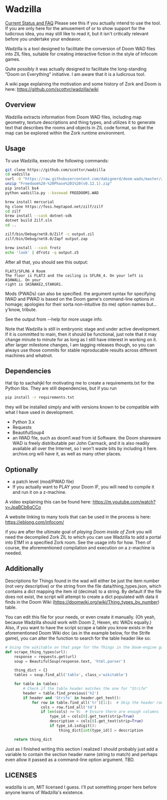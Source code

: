 # Wadzilla
[Current Status and FAQ](https://github.com/scottvr/wadzilla/wiki/Current-status-and-FAQ) Please see this if you actually intend to use the tool. If you are only here for the amusement of or to show support for the ludicrous idea, you may still like to read it, but it isn't critically relevant before you undertake your endeavor.

Wadzilla is a tool designed to facilitate the conversion of Doom WAD files into ZIL files, suitable for creating interactive fiction in the style of Infocom games. 

Quite possibly it was actually designed to facilitate the long-standing "Doom on Everything" initiative.  I am aware that it is a ludicrous tool. 

A wiki page explaining the motivation and some history of Zork and Doom is here: https://github.com/scottvr/wadzilla/wiki

## Overview

Wadzilla extracts information from Doom WAD files, including map geometry, texture descriptions and thing types, and utilizes it to generate text that describes the rooms and objects in ZIL code format, so that the map can be explored within the Zork runtime environment.

## Usage

To use Wadzilla, execute the following commands:

```bash
git clone https://github.com/scottvr/wadzilla
cd wadzilla
curl -O "https://raw.githubusercontent.com/dabignerd/doom-wads/master/zips/Freedoom%20-%20Phase%201%20(v0.12.1).zip"
unzip "Freedoom%20-%20Phase%201%20(v0.12.1).zip"
pip install bs4
python wadzilla.py --basewad FREEDOOM1.WAD

brew install mercurial
hg clone https://foss.heptapod.net/zilf/zilf
cd zilf
brew install --cask dotnet-sdk
dotnet build Zilf.sln
cd ..

zilf/bin/Debug/net8.0/Zilf -c output.zil
zilf/bin/Debug/net8.0/Zapf output.zap

brew install --cask frotz
echo 'look' | dfrotz -q output.z5
```

After all that, you should see this output:

```
FLAT3/SFLR6_4 Room
The floor is FLAT3 and the ceiling is SFLR6_4. On your left is ASHWALL. On your
right is SKSNAKE2,STARGR1.
```

Mods (PWADs) can also be specified. the argument syntax for specifying IWAD and PWAD is based on the Doom game's command-line options in homage; apologies for their sorta non-intuitive (to me) option names but... y'know, tribute. 

See the output from --help for more usage info. 

Note that Wadzilla is still in embryonic stage and under active development. If  it is committed to main, then it should be functional, just note that it may change minute to minute for as long as I still have interest in working on it.  after larger milestone changes, I am tagging releases though, so you can always use those commits for stable reproducable results across different machines and whatnot.  

## Dependencies

Hat tip to sachahjkl for motivating me to create a requirements.txt for the Python libs. They are still dependencies, but if you run 
``` bash
pip install -r requirements.txt
```
they will be installed simply and with versions known to be compatible with what I have used in development.

- Python 3.x
- Requests
- BeautifulSoup4
- an IWAD file, such as doom1.wad from id Software. the Doom shareware WAD is freely distributable per John Carmack, and it is also readily available all over the Internet, so I won't waste bits by including it here. archive.org will have it, as well as many other places. 

## Optionally
- a patch level (mod/PWAD file)
- If you actually want to PLAY your Doom IF, you will need to compile it and run it on a z-machine.

A video explaining this can be found here: https://m.youtube.com/watch?v=JpaBCb6qCCo

A website linking to many tools that can be used in the process is here: https://eblong.com/infocom/

if you are after the ultimate goal of *playing Doom inside of Zork* you will need the decompiled Zork ZIL to which you can use Wadzilla to add a portal into E1M1 in a specified Zork room. See the usage info for how. Then of course, the aforementioned compilation and execution on a z-machine is needed.

## Additionally
Descriptions for Things found in the wad will either be just the item number (not very descriptive) or the string from the file data/thing_types.json, which contains a dict mapping the item id (decimal) to a string. By default if the file does not exist, the script will attempt to create a dict populated with data it finds in the Doom Wiki (https://doomwiki.org/wiki/Thing_types_by_number) table.

You can edit this file for your needs, or even create it manually. (Oh yeah, because Wadzilla should work with Doom 2, Hexen, etc WADs equally.)  Also, if you want to have the script scrape a table you know exists in the aforementioned Doom Wiki doc (as in the example below, for the Strife game), you can alter the function to search for the table header like so:

``` python
# Using the wikitable on that page for the Things in the Doom-engine game "Strife"
def scrape_thing_types(url):
    response = requests.get(url)
    soup = BeautifulSoup(response.text, 'html.parser')

    thing_dict = {}
    tables = soup.find_all('table', class_='wikitable')

    for table in tables:
        # Check if the table header matches the one for "Strife"
        header = table.find_previous('h2')
        if header and 'Strife' in header.get_text():
            for row in table.find_all('tr')[1:]:  # Skip the header row
                cols = row.find_all('td')
                if len(cols) >= 9:  # Ensure there are enough columns
                    type_id = cols[0].get_text(strip=True)
                    description = cols[8].get_text(strip=True)
                    if type_id.isdigit():
                        thing_dict[int(type_id)] = description

    return thing_dict
```

Just as I finished writing this section I realized I should probably just add a variable to contain the section header name (string to match) and perhaps even allow it passed as a command-line option argument. TBD.

## LICENSES
wadzilla is um, MIT licensed I guess. I'll put something proper here before anyone learns of Wadzilla's existence. 

